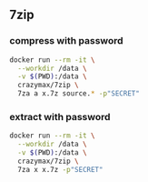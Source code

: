 ## 7zip 

### compress with password
```bash
docker run --rm -it \
  --workdir /data \
  -v $(PWD):/data \
  crazymax/7zip \
  7za a x.7z source.* -p"SECRET"
```

### extract with password
```bash
docker run --rm -it \
  --workdir /data \
  -v $(PWD):/data \
  crazymax/7zip \
  7za x x.7z -p"SECRET"
```
